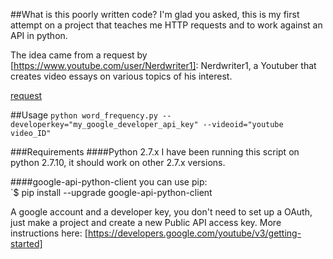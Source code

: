 ##What is this poorly written code?
I'm glad you asked, this is my first attempt on a project that teaches me HTTP requests and to work against an API in python.

The idea came from a request by [https://www.youtube.com/user/Nerdwriter1]: Nerdwriter1, a Youtuber that creates video essays on various topics of his interest.

[request]

##Usage
`python word_frequency.py --developerkey="my_google_developer_api_key" --videoid="youtube video_ID"`

###Requirements
####Python 2.7.x
I have been running this script on python 2.7.10, it should work on other 2.7.x versions. 

####google-api-python-client 
you can use pip:  
`$ pip install --upgrade google-api-python-client

A google account and a developer key, you don't need to set up a OAuth, just make a project and create a new Public API access key. 
More instructions here: [https://developers.google.com/youtube/v3/getting-started]

[request]: /README/request.pngrequest.png